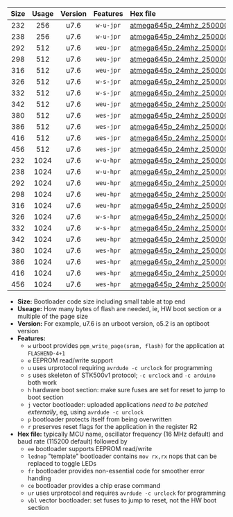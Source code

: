 |Size|Usage|Version|Features|Hex file|
|:-:|:-:|:-:|:-:|:--|
|232|256|u7.6|`w-u-jpr`|[atmega645p_24mhz_250000bps_ur_vbl.hex](https://raw.githubusercontent.com/stefanrueger/urboot/main//atmega645p_24mhz_250000bps_ur_vbl.hex)|
|238|256|u7.6|`w-u-jpr`|[atmega645p_24mhz_250000bps_lednop_ur_vbl.hex](https://raw.githubusercontent.com/stefanrueger/urboot/main//atmega645p_24mhz_250000bps_lednop_ur_vbl.hex)|
|292|512|u7.6|`weu-jpr`|[atmega645p_24mhz_250000bps_ee_ur_vbl.hex](https://raw.githubusercontent.com/stefanrueger/urboot/main//atmega645p_24mhz_250000bps_ee_ur_vbl.hex)|
|298|512|u7.6|`weu-jpr`|[atmega645p_24mhz_250000bps_ee_lednop_ur_vbl.hex](https://raw.githubusercontent.com/stefanrueger/urboot/main//atmega645p_24mhz_250000bps_ee_lednop_ur_vbl.hex)|
|316|512|u7.6|`weu-jpr`|[atmega645p_24mhz_250000bps_ee_lednop_fr_ur_vbl.hex](https://raw.githubusercontent.com/stefanrueger/urboot/main//atmega645p_24mhz_250000bps_ee_lednop_fr_ur_vbl.hex)|
|326|512|u7.6|`w-s-jpr`|[atmega645p_24mhz_250000bps_vbl.hex](https://raw.githubusercontent.com/stefanrueger/urboot/main//atmega645p_24mhz_250000bps_vbl.hex)|
|332|512|u7.6|`w-s-jpr`|[atmega645p_24mhz_250000bps_lednop_vbl.hex](https://raw.githubusercontent.com/stefanrueger/urboot/main//atmega645p_24mhz_250000bps_lednop_vbl.hex)|
|342|512|u7.6|`weu-jpr`|[atmega645p_24mhz_250000bps_ee_lednop_fr_ce_ur_vbl.hex](https://raw.githubusercontent.com/stefanrueger/urboot/main//atmega645p_24mhz_250000bps_ee_lednop_fr_ce_ur_vbl.hex)|
|380|512|u7.6|`wes-jpr`|[atmega645p_24mhz_250000bps_ee_vbl.hex](https://raw.githubusercontent.com/stefanrueger/urboot/main//atmega645p_24mhz_250000bps_ee_vbl.hex)|
|386|512|u7.6|`wes-jpr`|[atmega645p_24mhz_250000bps_ee_lednop_vbl.hex](https://raw.githubusercontent.com/stefanrueger/urboot/main//atmega645p_24mhz_250000bps_ee_lednop_vbl.hex)|
|416|512|u7.6|`wes-jpr`|[atmega645p_24mhz_250000bps_ee_lednop_fr_vbl.hex](https://raw.githubusercontent.com/stefanrueger/urboot/main//atmega645p_24mhz_250000bps_ee_lednop_fr_vbl.hex)|
|456|512|u7.6|`wes-jpr`|[atmega645p_24mhz_250000bps_ee_lednop_fr_ce_vbl.hex](https://raw.githubusercontent.com/stefanrueger/urboot/main//atmega645p_24mhz_250000bps_ee_lednop_fr_ce_vbl.hex)|
|232|1024|u7.6|`w-u-hpr`|[atmega645p_24mhz_250000bps_ur.hex](https://raw.githubusercontent.com/stefanrueger/urboot/main//atmega645p_24mhz_250000bps_ur.hex)|
|238|1024|u7.6|`w-u-hpr`|[atmega645p_24mhz_250000bps_lednop_ur.hex](https://raw.githubusercontent.com/stefanrueger/urboot/main//atmega645p_24mhz_250000bps_lednop_ur.hex)|
|292|1024|u7.6|`weu-hpr`|[atmega645p_24mhz_250000bps_ee_ur.hex](https://raw.githubusercontent.com/stefanrueger/urboot/main//atmega645p_24mhz_250000bps_ee_ur.hex)|
|298|1024|u7.6|`weu-hpr`|[atmega645p_24mhz_250000bps_ee_lednop_ur.hex](https://raw.githubusercontent.com/stefanrueger/urboot/main//atmega645p_24mhz_250000bps_ee_lednop_ur.hex)|
|316|1024|u7.6|`weu-hpr`|[atmega645p_24mhz_250000bps_ee_lednop_fr_ur.hex](https://raw.githubusercontent.com/stefanrueger/urboot/main//atmega645p_24mhz_250000bps_ee_lednop_fr_ur.hex)|
|326|1024|u7.6|`w-s-hpr`|[atmega645p_24mhz_250000bps.hex](https://raw.githubusercontent.com/stefanrueger/urboot/main//atmega645p_24mhz_250000bps.hex)|
|332|1024|u7.6|`w-s-hpr`|[atmega645p_24mhz_250000bps_lednop.hex](https://raw.githubusercontent.com/stefanrueger/urboot/main//atmega645p_24mhz_250000bps_lednop.hex)|
|342|1024|u7.6|`weu-hpr`|[atmega645p_24mhz_250000bps_ee_lednop_fr_ce_ur.hex](https://raw.githubusercontent.com/stefanrueger/urboot/main//atmega645p_24mhz_250000bps_ee_lednop_fr_ce_ur.hex)|
|380|1024|u7.6|`wes-hpr`|[atmega645p_24mhz_250000bps_ee.hex](https://raw.githubusercontent.com/stefanrueger/urboot/main//atmega645p_24mhz_250000bps_ee.hex)|
|386|1024|u7.6|`wes-hpr`|[atmega645p_24mhz_250000bps_ee_lednop.hex](https://raw.githubusercontent.com/stefanrueger/urboot/main//atmega645p_24mhz_250000bps_ee_lednop.hex)|
|416|1024|u7.6|`wes-hpr`|[atmega645p_24mhz_250000bps_ee_lednop_fr.hex](https://raw.githubusercontent.com/stefanrueger/urboot/main//atmega645p_24mhz_250000bps_ee_lednop_fr.hex)|
|456|1024|u7.6|`wes-hpr`|[atmega645p_24mhz_250000bps_ee_lednop_fr_ce.hex](https://raw.githubusercontent.com/stefanrueger/urboot/main//atmega645p_24mhz_250000bps_ee_lednop_fr_ce.hex)|

- **Size:** Bootloader code size including small table at top end
- **Useage:** How many bytes of flash are needed, ie, HW boot section or a multiple of the page size
- **Version:** For example, u7.6 is an urboot version, o5.2 is an optiboot version
- **Features:**
  + `w` urboot provides `pgm_write_page(sram, flash)` for the application at `FLASHEND-4+1`
  + `e` EEPROM read/write support
  + `u` uses urprotocol requiring `avrdude -c urclock` for programming
  + `s` uses skeleton of STK500v1 protocol; `-c urclock` and `-c arduino` both work
  + `h` hardware boot section: make sure fuses are set for reset to jump to boot section
  + `j` vector bootloader: uploaded applications *need to be patched externally*, eg, using `avrdude -c urclock`
  + `p` bootloader protects itself from being overwritten
  + `r` preserves reset flags for the application in the register R2
- **Hex file:** typically MCU name, oscillator frequency (16 MHz default) and baud rate (115200 default) followed by
  + `ee` bootloader supports EEPROM read/write
  + `lednop` "template" bootloader contains `mov rx,rx` nops that can be replaced to toggle LEDs
  + `fr` bootloader provides non-essential code for smoother error handing
  + `ce` bootloader provides a chip erase command
  + `ur` uses urprotocol and requires `avrdude -c urclock` for programming
  + `vbl` vector bootloader: set fuses to jump to reset, not the HW boot section
